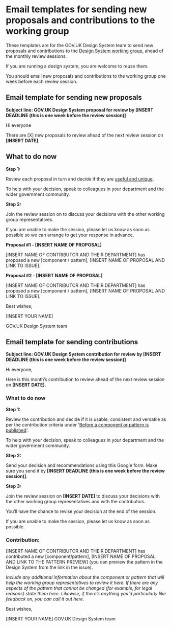 # Email templates for sending new proposals and contributions to the working group

These templates are for the GOV.UK Design System team to send new proposals and contributions to the [Design System working group](https://design-system.service.gov.uk/community/design-system-working-group/), ahead of the monthly review sessions. 

If you are running a design system, you are welcome to reuse them. 

You should email new proposals and contributions to the working group one week before each review session.

## Email template for sending new proposals

**Subject line: GOV.UK Design System proposal for review by [INSERT DEADLINE (this is one week before the review session)]**

Hi everyone

There are [X] new proposals to review ahead of the next review session on **[INSERT DATE]**.

## What to do now

**Step 1:**

Review each proposal in turn and decide if they are [useful and unique](https://design-system.service.gov.uk/community/contribution-criteria/#new-proposals).

To help with your decision, speak to colleagues in your department and the wider government community.

**Step 2:**

Join the review session on **<INSERT DATE>** to discuss your decisions with the other working group representatives. 

If you are unable to make the session, please let us know as soon as possible so we can arrange to get your response in advance.

**Proposal #1 - [INSERT NAME OF PROPOSAL]**

[INSERT NAME OF CONTRIBUTOR AND THEIR DEPARTMENT] has proposed a new [component / pattern], [INSERT NAME OF PROPOSAL AND LINK TO ISSUE].

**Proposal #2 - [INSERT NAME OF PROPOSAL]**

[INSERT NAME OF CONTRIBUTOR AND THEIR DEPARTMENT] has proposed a new [component / pattern], [INSERT NAME OF PROPOSAL AND LINK TO ISSUE].

Best wishes,

[INSERT YOUR NAME]

GOV.UK Design System team

## Email template for sending contributions

**Subject line: GOV.UK Design System contribution for review by [INSERT DEADLINE (this is one week before the review session)]**

Hi everyone,

Here is this month’s contribution to review ahead of the next review session on **[INSERT DATE]**.

### What to do now

**Step 1:** 

Review the contribution and decide if it is usable, consistent and versatile as per the contribution criteria under '[Before a component or pattern is published](https://design-system.service.gov.uk/community/contribution-criteria/#before-a-component-or-pattern-is-published)'.

To help with your decision, speak to colleagues in your department and the wider government community.

**Step 2:**

Send your decision and recommendations using this Google form. Make sure you send it by **[INSERT DEADLINE (this is one week before the review session)]**. 

**Step 3:**

Join the review session on **[INSERT DATE]** to discuss your decisions with the other working group representatives and with the contributors. 

You’ll have the chance to revise your decision at the end of the session. 

If you are unable to make the session, please let us know as soon as possible.

### Contribution: <INSERT NAME OF CONTRIBUTION>

[INSERT NAME OF CONTRIBUTOR AND THEIR DEPARTMENT] has contributed a new [component/pattern], [INSERT NAME OF PROPOSAL AND LINK TO THE PATTERN PREVIEW] (you can preview the pattern in the Design System from the link in the issue).

_Include any additional information about the component or pattern that will help the working group representatives to review it here. If there are any aspects of the pattern that cannot be changed (for example, for legal reasons) state them here. Likewise, if there’s anything you’d particularly like feedback on, you can call it out here._

Best wishes,

[INSERT YOUR NAME]
GOV.UK Design System team
